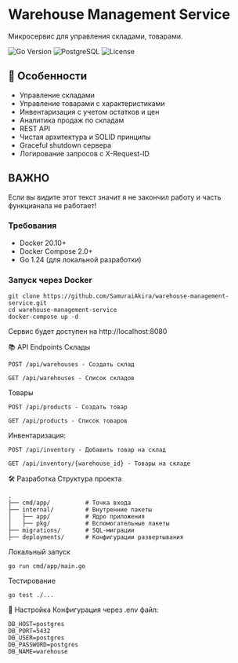 # Warehouse Management Service

Микросервис для управления складами, товарами.

![Go Version](https://img.shields.io/badge/Go-1.24+-blue)
![PostgreSQL](https://img.shields.io/badge/PostgreSQL-16+-blue)
![License](https://img.shields.io/badge/License-MIT-green)

## 📌 Особенности

- Управление складами 
- Управление товарами с характеристиками
- Инвентаризация с учетом остатков и цен
- Аналитика продаж по складам
- REST API
- Чистая архитектура и SOLID принципы
- Graceful shutdown сервера
- Логирование запросов с X-Request-ID

## ВАЖНО

Если вы видите этот текст значит я не закончил работу и часть функцианала не работает!

### Требования
- Docker 20.10+
- Docker Compose 2.0+
- Go 1.24 (для локальной разработки)

### Запуск через Docker
```
git clone https://github.com/SamuraiAkira/warehouse-management-service.git
cd warehouse-management-service
docker-compose up -d
```
Сервис будет доступен на http://localhost:8080

📚 API Endpoints
Склады
```
POST /api/warehouses - Создать склад
```
```
GET /api/warehouses - Список складов
```
Товары
```
POST /api/products - Создать товар
```
```
GET /api/products - Список товаров
```
Инвентаризация:
```
POST /api/inventory - Добавить товар на склад
```
```
GET /api/inventory/{warehouse_id} - Товары на складе
```

🛠 Разработка
Структура проекта
```
.
├── cmd/app/          # Точка входа
├── internal/         # Внутренние пакеты
│   ├── app/          # Ядро приложения
│   ├── pkg/          # Вспомогательные пакеты
├── migrations/       # SQL-миграции
├── deployments/      # Конфигурации развертывания
```
Локальный запуск
```
go run cmd/app/main.go
```
Тестирование
```
go test ./...
```
🔧 Настройка
Конфигурация через .env файл:
```
DB_HOST=postgres
DB_PORT=5432
DB_USER=postgres
DB_PASSWORD=postgres
DB_NAME=warehouse
```